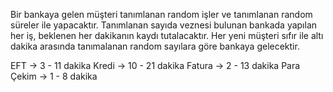 Bir bankaya gelen müşteri tanımlanan random işler ve tanımlanan random süreler ile yapacaktır. Tanımlanan sayıda veznesi bulunan bankada yapılan her iş, beklenen her dakikanın kaydı tutalacaktır. Her yeni müşteri sıfır ile altı dakika arasında tanımalanan random sayılara göre bankaya gelecektir.

EFT -> 3 - 11 dakika
Kredi -> 10 - 21 dakika
Fatura -> 2 - 13 dakika
Para Çekim -> 1 - 8 dakika